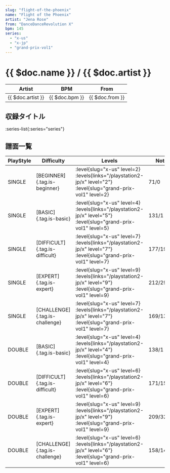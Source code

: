 ```yaml
---
slug: "flight-of-the-phoenix"
name: "Flight of the Phoenix"
artist: "Jena Rose"
from: "DanceDanceRevolution X"
bpm: 145
series:
  - "x-us"
  - "x-jp"
  - "grand-prix-vol1"
---
```


# {{ $doc.name }} / {{ $doc.artist }}

|Artist|BPM|From|
|------|---|----|
|{{ $doc.artist }}|{{ $doc.bpm }}|{{ $doc.from }}|

## 収録タイトル

:series-list{:series="series"}

## 譜面一覧

|PlayStyle|Difficulty|Levels|Notes|Movie|
|---------|----------|------|-----|-----|
|SINGLE|[BEGINNER]{.tag.is-beginner}|<div class="field is-grouped is-grouped-multiline"> :level{slug="x-us" level=2}  :levels{links="/playstation2-jp/x" level="2"} :level{slug="grand-prix-vol1" level=2}</div>|71/0||
|SINGLE|[BASIC]{.tag.is-basic}|<div class="field is-grouped is-grouped-multiline"> :level{slug="x-us" level=4}  :levels{links="/playstation2-jp/x" level="5"} :level{slug="grand-prix-vol1" level=5}</div>|131/1||
|SINGLE|[DIFFICULT]{.tag.is-difficult}|<div class="field is-grouped is-grouped-multiline"> :level{slug="x-us" level=7}  :levels{links="/playstation2-jp/x" level="7"} :level{slug="grand-prix-vol1" level=7}</div>|177/19||
|SINGLE|[EXPERT]{.tag.is-expert}|<div class="field is-grouped is-grouped-multiline"> :level{slug="x-us" level=9}  :levels{links="/playstation2-jp/x" level="9"} :level{slug="grand-prix-vol1" level=9}</div>|212/29||
|SINGLE|[CHALLENGE]{.tag.is-challenge}|<div class="field is-grouped is-grouped-multiline"> :level{slug="x-us" level=7}  :levels{links="/playstation2-jp/x" level="7"} :level{slug="grand-prix-vol1" level=7}</div>|169/13(29)||
|DOUBLE|[BASIC]{.tag.is-basic}|<div class="field is-grouped is-grouped-multiline"> :level{slug="x-us" level=4}  :levels{links="/playstation2-jp/x" level="4"} :level{slug="grand-prix-vol1" level=4}</div>|138/1||
|DOUBLE|[DIFFICULT]{.tag.is-difficult}|<div class="field is-grouped is-grouped-multiline"> :level{slug="x-us" level=6}  :levels{links="/playstation2-jp/x" level="6"} :level{slug="grand-prix-vol1" level=6}</div>|171/15||
|DOUBLE|[EXPERT]{.tag.is-expert}|<div class="field is-grouped is-grouped-multiline"> :level{slug="x-us" level=9}  :levels{links="/playstation2-jp/x" level="9"} :level{slug="grand-prix-vol1" level=9}</div>|209/32||
|DOUBLE|[CHALLENGE]{.tag.is-challenge}|<div class="field is-grouped is-grouped-multiline"> :level{slug="x-us" level=6}  :levels{links="/playstation2-jp/x" level="6"} :level{slug="grand-prix-vol1" level=6}</div>|158/14(19)||
